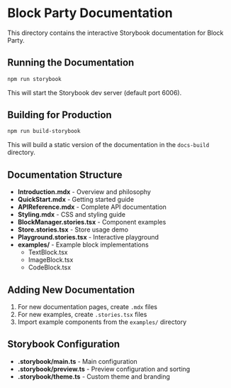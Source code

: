 # Block Party Documentation

This directory contains the interactive Storybook documentation for Block Party.

## Running the Documentation

```bash
npm run storybook
```

This will start the Storybook dev server (default port 6006).

## Building for Production

```bash
npm run build-storybook
```

This will build a static version of the documentation in the `docs-build` directory.

## Documentation Structure

- **Introduction.mdx** - Overview and philosophy
- **QuickStart.mdx** - Getting started guide
- **APIReference.mdx** - Complete API documentation
- **Styling.mdx** - CSS and styling guide
- **BlockManager.stories.tsx** - Component examples
- **Store.stories.tsx** - Store usage demo
- **Playground.stories.tsx** - Interactive playground
- **examples/** - Example block implementations
  - TextBlock.tsx
  - ImageBlock.tsx
  - CodeBlock.tsx

## Adding New Documentation

1. For new documentation pages, create `.mdx` files
2. For new examples, create `.stories.tsx` files
3. Import example components from the `examples/` directory

## Storybook Configuration

- **.storybook/main.ts** - Main configuration
- **.storybook/preview.ts** - Preview configuration and sorting
- **.storybook/theme.ts** - Custom theme and branding